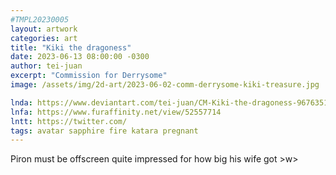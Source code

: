 ```yaml
---
#TMPL20230005
layout: artwork
categories: art
title: "Kiki the dragoness"
date: 2023-06-13 08:00:00 -0300
author: tei-juan
excerpt: "Commission for Derrysome"
image: /assets/img/2d-art/2023-06-02-comm-derrysome-kiki-treasure.jpg

lnda: https://www.deviantart.com/tei-juan/CM-Kiki-the-dragoness-967635154
lnfa: https://www.furaffinity.net/view/52557714
lntt: https://twitter.com/
tags: avatar sapphire fire katara pregnant
---
```


Piron must be offscreen quite impressed for how big his wife got >w>
